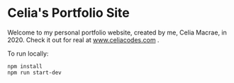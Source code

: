 # Celia's Portfolio Site

Welcome to my personal portfolio website, created by me, Celia Macrae, in 2020. Check it out for real at www.celiacodes.com .

To run locally:

```
npm install
npm run start-dev
```
